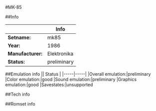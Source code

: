 #MK-85

##Info

||Info|
|-----|-----|
|**Setname:**|mk85
|**Year:**|1986
|**Manufacturer:**|Elektronika
|**Status:**|preliminary

##Emulation info
|| Status |
|-----|-----|
|Overall emulation:|preliminary
|Color emulation:|good
|Sound emulation:|preliminary
|Graphics emulation:|good
|Savestates:|unsupported

##Tech info

##Romset info

<!--- START OF EDITED COMMENT DO NOT TOUCH TEXT ABOVE-->
